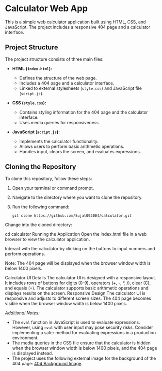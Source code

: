# Calculator Web App

This is a simple web calculator application built using HTML, CSS, and JavaScript. The project includes a responsive 404 page and a calculator interface.

## Project Structure

The project structure consists of three main files:

- **HTML (`index.html`):**
  - Defines the structure of the web page.
  - Includes a 404 page and a calculator interface.
  - Linked to external stylesheets (`style.css`) and JavaScript file (`script.js`).

- **CSS (`style.css`):**
  - Contains styling information for the 404 page and the calculator interface.
  - Uses media queries for responsiveness.

- **JavaScript (`script.js`):**
  - Implements the calculator functionality.
  - Allows users to perform basic arithmetic operations.
  - Handles input, clears the screen, and evaluates expressions.

## Cloning the Repository

To clone this repository, follow these steps:

1. Open your terminal or command prompt.

2. Navigate to the directory where you want to clone the repository.

3. Run the following command:
   ```
   git clone https://github.com/Sujal092004/calculator.git
Change into the cloned directory:


cd calculator
Running the Application
Open the index.html file in a web browser to view the calculator application.

Interact with the calculator by clicking on the buttons to input numbers and perform operations.

Note: The 404 page will be displayed when the browser window width is below 1400 pixels.

Calculator UI Details
The calculator UI is designed with a responsive layout.
It includes rows of buttons for digits (0-9), operators (+, -, *, /), clear (C), and equals (=).
The calculator supports basic arithmetic operations and displays results on the screen.
Responsive Design
The calculator UI is responsive and adjusts to different screen sizes. The 404 page becomes visible when the browser window width is below 1400 pixels.


*Additional Notes:*
- The `eval` function in JavaScript is used to evaluate expressions. However, using `eval` with user input may pose security risks. Consider implementing a safer method for evaluating expressions in a production environment.
- The media queries in the CSS file ensure that the calculator is hidden when the browser window width is below 1400 pixels, and the 404 page is displayed instead.
- The project uses the following external image for the background of the 404 page: [404 Background Image](https://cdn.dribbble.com/users/285475/screenshots/2083086/dribbble_1.gif).

